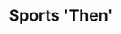 ---
  title: Sports 'Then'
  description: Some of the sports no longer played at the College
  latitude: -26.173330
  longitude: 28.076271
  cards:
    - poi-027-card-001.md
    - poi-027-card-002.md
    - poi-027-card-003.md
    - poi-027-card-004.md
    - poi-027-card-005.md
    - poi-027-card-006.md
    - poi-027-card-007.md
    - poi-027-card-008.md
    - poi-027-card-009.md
---
